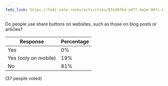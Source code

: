 ```yaml
---
fedi_link: https://fedi.vale.rocks/activities/831d97bd-ad7f-4a2e-98fc-69654bfe6fd9
---
```


Do people use share buttons on websites, such as those on blog posts or articles?

| Response             | Percentage |
| -------------------- | ---------- |
| Yes                  | 0%         |
| Yes (only on mobile) | 19%        |
| No                   | 81%        |

(37 people voted)
